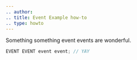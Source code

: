 ```yaml
---
.. author: 
.. title: Event Example how-to
.. type: howto
---
```



Something something event events are wonderful.
    
```cpp
EVENT EVENT event event; // YAY
```
